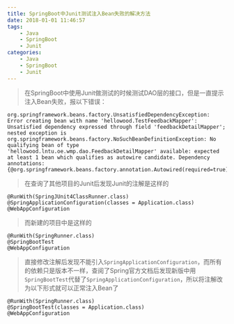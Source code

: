 ```yaml
---
title: SpringBoot中Junit测试注入Bean失败的解决方法
date: 2018-01-01 11:46:57
tags:
    - Java
    - SpringBoot 
    - Junit
categories: 
    - Java
    - SpringBoot
    - Junit
---
```

> 在SpringBoot中使用Junit做测试的时候测试DAO层的接口，但是一直提示注入Bean失败，报以下错误：

```
org.springframework.beans.factory.UnsatisfiedDependencyException: Error creating bean with name 'hellowood.TestFeedbackMapper': Unsatisfied dependency expressed through field 'feedbackDetailMapper'; nested exception is org.springframework.beans.factory.NoSuchBeanDefinitionException: No qualifying bean of type 'hellowood.lntu.oe.wmp.dao.FeedbackDetailMapper' available: expected at least 1 bean which qualifies as autowire candidate. Dependency annotations: {@org.springframework.beans.factory.annotation.Autowired(required=true)}

```
> 在查询了其他项目的Junit后发现Junit的注解是这样的

```
@RunWith(SpringJUnit4ClassRunner.class)
@SpringApplicationConfiguration(classes = Application.class)
@WebAppConfiguration
```
> 而新建的项目中是这样的

```
@RunWith(SpringRunner.class)
@SpringBootTest
@WebAppConfiguration
```
> 直接修改注解后发现不能引入`SpringApplicationConfiguration`，而所有的依赖只是版本不一样，查阅了Spring官方文档后发现新版中用`SpringBootTest`代替了`SpringApplicationConfiguration`，所以将注解改为以下形式就可以正常注入Bean了

```
@RunWith(SpringRunner.class)
@SpringBootTest(classes = Application.class)
@WebAppConfiguration
```